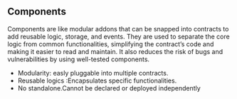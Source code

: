 ## Components
Components are like modular addons that can be snapped into contracts to add reusable logic, storage, and events. They are used to separate the core logic from common functionalities, simplifying the contract’s code and making it easier to read and maintain. It also reduces the risk of bugs and vulnerabilities by using well-tested components.

- Modularity: easly pluggable into multiple contracts.
- Reusable logics :Encapsulates specific functionalities.
- No standalone.Cannot be declared or deployed independently
